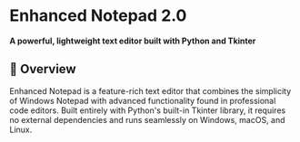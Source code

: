 # Enhanced Notepad 2.0

**A powerful, lightweight text editor built with Python and Tkinter**

## 📝 Overview

Enhanced Notepad is a feature-rich text editor that combines the simplicity of Windows Notepad with advanced functionality found in professional code editors. Built entirely with Python's built-in Tkinter library, it requires no external dependencies and runs seamlessly on Windows, macOS, and Linux.
